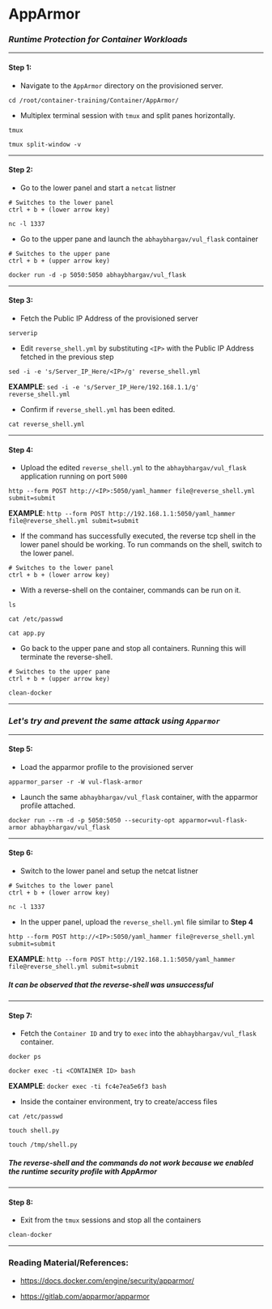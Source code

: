 # **AppArmor**

### *Runtime Protection for Container Workloads*

-------

#### Step 1:

* Navigate to the `AppArmor` directory on the provisioned server.

```
cd /root/container-training/Container/AppArmor/
```

* Multiplex terminal session with `tmux` and split panes horizontally.

```
tmux

tmux split-window -v
```

-------

#### Step 2:

* Go to the lower panel and start a `netcat` listner

```
# Switches to the lower panel
ctrl + b + (lower arrow key) 

nc -l 1337
```

* Go to the upper pane and launch the `abhaybhargav/vul_flask` container

```
# Switches to the upper pane
ctrl + b + (upper arrow key)

docker run -d -p 5050:5050 abhaybhargav/vul_flask
```

-------

#### Step 3:

* Fetch the Public IP Address of the provisioned server

```
serverip
```

* Edit `reverse_shell.yml` by substituting `<IP>` with the Public IP Address fetched in the previous step

```
sed -i -e 's/Server_IP_Here/<IP>/g' reverse_shell.yml
```

**EXAMPLE**: `sed -i -e 's/Server_IP_Here/192.168.1.1/g' reverse_shell.yml`

* Confirm if `reverse_shell.yml` has been edited.

```
cat reverse_shell.yml
```

-------

#### Step 4:

* Upload the edited `reverse_shell.yml` to the `abhaybhargav/vul_flask` application running on port `5000`

```
http --form POST http://<IP>:5050/yaml_hammer file@reverse_shell.yml submit=submit
```

**EXAMPLE**: `http --form POST http://192.168.1.1:5050/yaml_hammer file@reverse_shell.yml submit=submit`

* If the command has successfully executed, the reverse tcp shell in the lower panel should be working. To run commands on the shell, switch to the lower panel.

```
# Switches to the lower panel
ctrl + b + (lower arrow key)
```

* With a reverse-shell on the container, commands can be run on it.

```
ls

cat /etc/passwd

cat app.py
```

* Go back to the upper pane and stop all containers. Running this will terminate the reverse-shell.

```
# Switches to the upper pane
ctrl + b + (upper arrow key)

clean-docker
```

------

### *Let's try and prevent the same attack using `Apparmor`*

----

#### Step 5:

* Load the apparmor profile to the provisioned server

```
apparmor_parser -r -W vul-flask-armor
```

* Launch the same `abhaybhargav/vul_flask` container, with the apparmor profile attached.

```
docker run --rm -d -p 5050:5050 --security-opt apparmor=vul-flask-armor abhaybhargav/vul_flask
```

------

#### Step 6:

* Switch to the lower panel and setup the netcat listner

```
# Switches to the lower panel
ctrl + b + (lower arrow key) 

nc -l 1337
```

* In the upper panel, upload the `reverse_shell.yml` file similar to **Step 4**

```
http --form POST http://<IP>:5050/yaml_hammer file@reverse_shell.yml submit=submit
```

**EXAMPLE**: `http --form POST http://192.168.1.1:5050/yaml_hammer file@reverse_shell.yml submit=submit`

#####  **It can be observed that the reverse-shell was unsuccessful**

------

#### Step 7:

* Fetch the `Container ID` and try to `exec` into the `abhaybhargav/vul_flask` container.

```
docker ps

docker exec -ti <CONTAINER ID> bash
```

**EXAMPLE**: `docker exec -ti fc4e7ea5e6f3 bash`

* Inside the container environment, try to create/access files

```
cat /etc/passwd

touch shell.py

touch /tmp/shell.py
```

#####  **The reverse-shell and the commands do not work because we enabled the runtime security profile with AppArmor**

-----

#### Step 8:

* Exit from the `tmux` sessions and stop all the containers

```
clean-docker
```

---------

### Reading Material/References:

* https://docs.docker.com/engine/security/apparmor/

* https://gitlab.com/apparmor/apparmor
